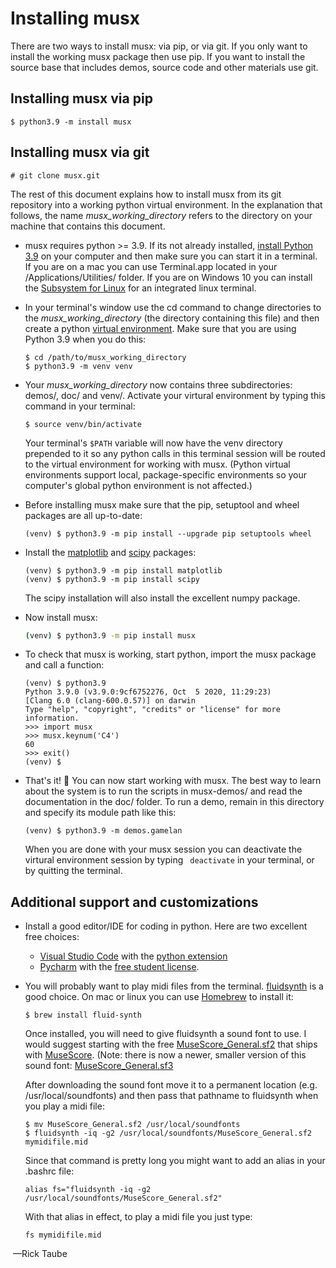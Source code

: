 # Installing musx

There are two ways to install musx:  via pip, or via git.  If you only want to install the working musx package then use pip.  If you want to install the source base that includes demos, source code and other materials use git. 

## Installing musx via pip

```
$ python3.9 -m install musx
```

## Installing musx via git

```
# git clone musx.git
```

The rest of this document explains how to install musx from its git repository into a working python virtual environment. In the explanation that follows, the name *musx_working_directory* refers to the directory on your machine that contains this document.

* musx requires python >= 3.9.  If its not already installed,  [install Python 3.9](https://www.python.org/downloads/) on your computer and then make sure you can start it in a terminal. If you are on a mac you can use Terminal.app located in your /Applications/Utilities/ folder. If you are on Windows 10 you can install the [Subsystem for Linux](https://docs.microsoft.com/en-us/windows/wsl/) for an integrated linux terminal.

* In your terminal's window use the cd command to change directories to the *musx_working_directory* (the directory containing this file) and then create a python [virtual environment](https://docs.python.org/3/library/venv.html).  Make sure that you are using Python 3.9 when you do this:

  ```
  $ cd /path/to/musx_working_directory
  $ python3.9 -m venv venv
  ```

* Your *musx_working_directory* now contains three subdirectories: demos/, doc/ and venv/. Activate your virtural environment by typing this command in your terminal: 
  
  ```
  $ source venv/bin/activate
  ```
  
  Your terminal's `$PATH` variable will now have the venv directory prepended to it so any python calls in this terminal session will be routed to the virtual environment for working with musx.  (Python virtual environments support local, package-specific environments so your computer's global python environment is not affected.)
* Before installing musx make sure that the pip, setuptool and wheel packages are all up-to-date:

  ```
  (venv) $ python3.9 -m pip install --upgrade pip setuptools wheel
  ```

* Install the [matplotlib](https://matplotlib.org/) and [scipy](https://www.scipy.org/) packages:

  ```
  (venv) $ python3.9 -m pip install matplotlib
  (venv) $ python3.9 -m pip install scipy
  ```

  The scipy installation will also install the excellent numpy package.

* Now install musx:

  ```bash
  (venv) $ python3.9 -m pip install musx
  ```
  
* To check that musx is working, start python, import the musx package and call a function:

  ```
  (venv) $ python3.9
  Python 3.9.0 (v3.9.0:9cf6752276, Oct  5 2020, 11:29:23) 
  [Clang 6.0 (clang-600.0.57)] on darwin
  Type "help", "copyright", "credits" or "license" for more information.
  >>> import musx
  >>> musx.keynum('C4')
  60
  >>> exit()
  (venv) $
  ```
  
* That's it! 🤗 You can now start working with musx.  The best way to learn about the system is to run the scripts in musx-demos/ and read the documentation in the doc/ folder.  To run a demo, remain in this directory and specify its module path like this:

  ```
  (venv) $ python3.9 -m demos.gamelan
  ```

  When you are done with your musx session you can deactivate the virtural environment session by typing ` deactivate` in your terminal, or by quitting the terminal.
  
  

## Additional support and customizations

* Install a good editor/IDE for coding in python. Here are two excellent free choices:

  - [Visual Studio Code](https://code.visualstudio.com/) with the [python extension](https://code.visualstudio.com/docs/languages/python)
  - [Pycharm](https://www.jetbrains.com/pycharm/) with the [free student license](https://www.jetbrains.com/community/education/#students).

* You will probably want to play midi files from the terminal.  [fluidsynth](http://www.fluidsynth.org/) is a good choice. On mac or linux you can use [Homebrew](https://brew.sh/) to install it:

  ```
  $ brew install fluid-synth
  ```

  Once installed, you will need to give fluidsynth a sound font to use.  I would suggest starting with the free [MuseScore_General.sf2](ftp://ftp.osuosl.org/pub/musescore/soundfont/MuseScore_General/MuseScore_General.sf2) that ships with [MuseScore](https://musescore.org/en). (Note: there is now a newer, smaller version of this sound font: [MuseScore_General.sf3](ftp://ftp.osuosl.org/pub/musescore/soundfont/MuseScore_General/MuseScore_General.sf3)

  After downloading the sound font move it to a permanent location (e.g. /usr/local/soundfonts) and then pass that pathname to fluidsynth when you play a midi file:

  ```
  $ mv MuseScore_General.sf2 /usr/local/soundfonts
  $ fluidsynth -iq -g2 /usr/local/soundfonts/MuseScore_General.sf2 mymidifile.mid
  ```

  Since that command is pretty long you might want to add an alias in your .bashrc file:

  ```
  alias fs="fluidsynth -iq -g2 /usr/local/soundfonts/MuseScore_General.sf2"
  ```

  With that alias in effect, to play a midi file you just type:

  ```
  fs mymidifile.mid
  ```

  

​	—Rick Taube

